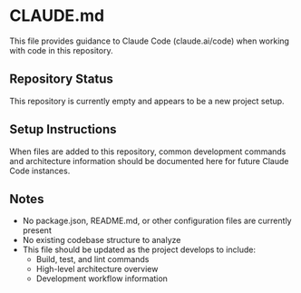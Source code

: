 # CLAUDE.md

This file provides guidance to Claude Code (claude.ai/code) when working with code in this repository.

## Repository Status

This repository is currently empty and appears to be a new project setup.

## Setup Instructions

When files are added to this repository, common development commands and architecture information should be documented here for future Claude Code instances.

## Notes

- No package.json, README.md, or other configuration files are currently present
- No existing codebase structure to analyze
- This file should be updated as the project develops to include:
  - Build, test, and lint commands
  - High-level architecture overview
  - Development workflow information